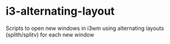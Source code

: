 i3-alternating-layout
=====================

Scripts to open new windows in i3wm using alternating layouts (splith/splitv) for each new window
